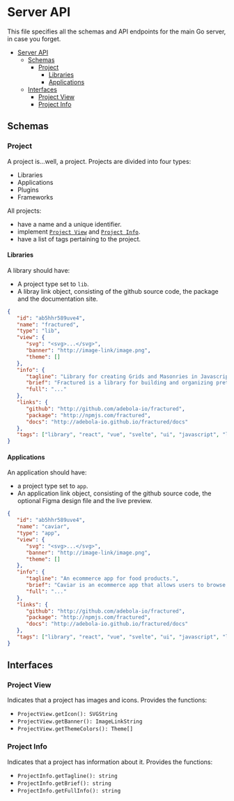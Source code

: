 # Server API

This file specifies all the schemas and API endpoints for the main Go server, in case you forget.

- [Server API](#server-api)
  - [Schemas](#schemas)
    - [Project](#project)
      - [Libraries](#libraries)
      - [Applications](#applications)
  - [Interfaces](#interfaces)
    - [Project View](#project-view)
    - [Project Info](#project-info)

## Schemas

### Project

A project is...well, a project. Projects are divided into four types:

-  Libraries
-  Applications
-  Plugins
-  Frameworks

All projects:

-  have a name and a unique identifier.
-  implement [`Project View`](#project-view) and [`Project Info`](#project-info).
-  have a list of tags pertaining to the project.

#### Libraries

A library should have:

-  A project type set to `lib`.
-  A libray link object, consisting of the github source code, the package and the documentation site.

```json
{
   "id": "ab5hhr589uve4",
   "name": "fractured",
   "type": "lib",
   "view": {
      "svg": "<svg>...</svg>",
      "banner": "http://image-link/image.png",
      "theme": []
   },
   "info": {
      "tagline": "Library for creating Grids and Masonries in Javascript.",
      "brief": "Fractured is a library for building and organizing pretty grids. It provides several interfaces allowing use with popular frameworks like React, Vue and Svelte.",
      "full": "..."
   },
   "links": {
      "github": "http://github.com/adebola-io/fractured",
      "package": "http://npmjs.com/fractured",
      "docs": "http://adebola-io.github.io/fractured/docs"
   },
   "tags": ["library", "react", "vue", "svelte", "ui", "javascript", "layout"]
}
```

#### Applications

An application should have:

-  a project type set to `app`.
-  An application link object, consisting of the github source code, the optional Figma design file and the live preview.

```json
{
   "id": "ab5hhr589uve4",
   "name": "caviar",
   "type": "app",
   "view": {
      "svg": "<svg>...</svg>",
      "banner": "http://image-link/image.png",
      "theme": []
   },
   "info": {
      "tagline": "An ecommerce app for food products.",
      "brief": "Caviar is an ecommerce app that allows users to browse and purchase a variety of food products, including fresh produce, meat, seafood, dairy, and processed foods. It features a variety of recipes and a community forum where users can share their own recipes and cooking experiences.",
      "full": "..."
   },
   "links": {
      "github": "http://github.com/adebola-io/fractured",
      "package": "http://npmjs.com/fractured",
      "docs": "http://adebola-io.github.io/fractured/docs"
   },
   "tags": ["library", "react", "vue", "svelte", "ui", "javascript", "layout"]
}
```

## Interfaces

### Project View

Indicates that a project has images and icons. Provides the functions:

-  `ProjectView.getIcon(): SVGString`
-  `ProjectView.getBanner(): ImageLinkString`
-  `ProjectView.getThemeColors(): Theme[]`

### Project Info

Indicates that a project has information about it. Provides the functions:

-  `ProjectInfo.getTagline(): string`
-  `ProjectInfo.getBrief(): string`
-  `ProjectInfo.getFullInfo(): string`
